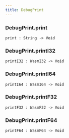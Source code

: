 ```yaml
---
title: DebugPrint
---
```


### DebugPrint.**print**

```grain
print : String -> Void
```

### DebugPrint.**printI32**

```grain
printI32 : WasmI32 -> Void
```

### DebugPrint.**printI64**

```grain
printI64 : WasmI64 -> Void
```

### DebugPrint.**printF32**

```grain
printF32 : WasmF32 -> Void
```

### DebugPrint.**printF64**

```grain
printF64 : WasmF64 -> Void
```

